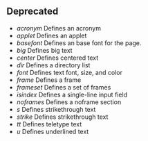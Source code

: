 ## Deprecated

- *acronym* Defines an acronym
- *applet* Defines an applet
- *basefont* Defines an base font for the page.
- *big*  Defines big text
- *center* Defines centered text
- *dir* Defines a directory list
- *font* Defines text font, size, and color
- *frame* Defines a frame
- *frameset* Defines a set of frames
- *isindex* Defines a single-line input field
- *noframes* Defines a noframe section
- *s* Defines strikethrough text
- *strike* Defines strikethrough text
- *tt* Defines teletype text
- *u* Defines underlined text